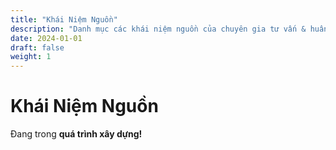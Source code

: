 ```yaml
---
title: "Khái Niệm Nguồn"
description: "Danh mục các khái niệm nguồn của chuyên gia tư vấn & huấn luyện nội tâm"
date: 2024-01-01
draft: false
weight: 1
---
```


# Khái Niệm Nguồn

Đang trong **quá trình xây dựng!**

<!-- ## Các nhóm khái niệm -->

<!-- - [1. Vũ trụ quan - Thế giới quan - Nhân sinh quan](vu-tru-quan-the-gioi-quan-nhan-sinh-quan/)
- [2. Công đức - Phước đức](cong-duc-phuoc-duc/)
- [3. Quảng bá](quang-ba/)
- [4. Quy luật](quy-luat/)
- [5. Nguyên lý](nguyên-lý/) 
- [6. 7 sự giàu toàn diện](7-su-giau-toan-dien/) 
- [7. Vật chất](vat-chat/) 
- [8. Phi vật chất](phi-vat-chat/) 
- [9. Bài học - Tâm đắc - Ngộ ra](bai-hoc-tam-dac-ngo-ra/) 
- [10. Cách ấm vô minh](cach-am-vo-minh/) 
- [11. Tổng nghiệp - Tổng nghiệp thức- Tổng nghiệp duyên - Tổng nghiệp quả](tong-nghiep-thuc-duyen-qua/)
- [12. Ngộ](ngo/)
- [13. Tiểu ngộ](tieu-ngo/)
- [14. Đại ngộ](dai-ngo/)
- [15. Đốn ngộ](don-ngo/)
- [16. Triệt ngộ](triet-ngo/)
- [17. Giác ngộ](giac-ngo/)
- [18. Mong muốn](mong-muon/)
- [19. tich-cuc](tich-cuc)
- [20. tieu-cuc](tieu-cuc/) -->


<!-- - [I. Quy luật](quy-luật/)
- [III. Bảy sự giàu toàn diện](bay-su-giau-toan-dien/) -->


<!-- - [III. Chìa khoá](chìa-khoá/) (2 khái niệm)
- [IV. Công thức](công-thức/) (4 khái niệm)
- [IX. Năng lực](năng-lực/) (11 khái niệm)
- [V. Phương pháp](phương-pháp/) (3 khái niệm)
- [VI. Nguyên tắc](nguyên-tắc/) (4 khái niệm)
- [VII. Quan niệm](quan-niệm/) (9 khái niệm)
- [VIII. Tâm thái](tâm-thái/) (5 khái niệm)
- [X. Hệ quy chiếu](hệ-quy-chiếu/) (4 khái niệm)
- [XI. Khái niệm nguồn](khái-niệm-nguồn/) (1 khái niệm)
- [XII. Mật mã](mật-mã/) (1 khái niệm)
- [XIII. Môi trường](môi-trường/) (9 khái niệm)
- [XIV. Công cụ, phương tiện](công-cụ-phương-tiện/) (3 khái niệm)
- [XV. Văn hoá (Nghi thức nghi lễ)](văn-hoá-nghi-thức-nghi-lễ/) (7 khái niệm) -->
<!-- - [XVI. Nguyên Lý Ánh Sáng](nguyen-ly-anh-sang) -->

<!-- ## Tổng quan

Bộ khái niệm này bao gồm các nguyên lý, quy luật, phương pháp và công cụ cần thiết cho việc tư vấn và huấn luyện nội tâm. -->
